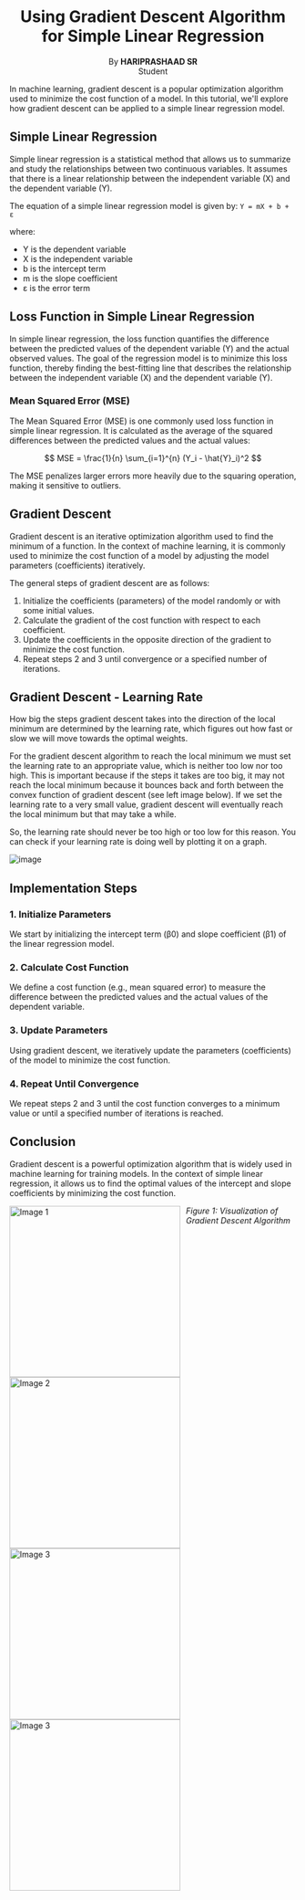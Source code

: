 <h1><center>Using Gradient Descent Algorithm for Simple Linear Regression</center></h1>  
<center>By <b>HARIPRASHAAD SR</b></center>
<center>Student</b></center>

In machine learning, gradient descent is a popular optimization algorithm used to minimize the cost function of a model. In this tutorial, we'll explore how gradient descent can be applied to a simple linear regression model.

## Simple Linear Regression

Simple linear regression is a statistical method that allows us to summarize and study the relationships between two continuous variables. It assumes that there is a linear relationship between the independent variable (X) and the dependent variable (Y).

The equation of a simple linear regression model is given by:
`Y = mX + b + ε`


where:
- Y is the dependent variable
- X is the independent variable
- b is the intercept term
- m is the slope coefficient
- ε is the error term
## Loss Function in Simple Linear Regression

In simple linear regression, the loss function quantifies the difference between the predicted values of the dependent variable (Y) and the actual observed values. The goal of the regression model is to minimize this loss function, thereby finding the best-fitting line that describes the relationship between the independent variable (X) and the dependent variable (Y).

### Mean Squared Error (MSE)

The Mean Squared Error (MSE) is one commonly used loss function in simple linear regression. It is calculated as the average of the squared differences between the predicted values and the actual values:


$$ MSE = \frac{1}{n} \sum_{i=1}^{n} (Y_i - \hat{Y}_i)^2 $$ 



The MSE penalizes larger errors more heavily due to the squaring operation, making it sensitive to outliers.

## Gradient Descent

Gradient descent is an iterative optimization algorithm used to find the minimum of a function. In the context of machine learning, it is commonly used to minimize the cost function of a model by adjusting the model parameters (coefficients) iteratively.

The general steps of gradient descent are as follows:
1. Initialize the coefficients (parameters) of the model randomly or with some initial values.
2. Calculate the gradient of the cost function with respect to each coefficient.
3. Update the coefficients in the opposite direction of the gradient to minimize the cost function.
4. Repeat steps 2 and 3 until convergence or a specified number of iterations.

## Gradient Descent - Learning Rate

How big the steps gradient descent takes into the direction of the local minimum are determined by the learning rate, which figures out how fast or slow we will move towards the optimal weights.

For the gradient descent algorithm to reach the local minimum we must set the learning rate to an appropriate value, which is neither too low nor too high. This is important because if the steps it takes are too big, it may not reach the local minimum because it bounces back and forth between the convex function of gradient descent (see left image below). If we set the learning rate to a very small value, gradient descent will eventually reach the local minimum but that may take a while.

So, the learning rate should never be too high or too low for this reason. You can check if your learning rate is doing well by plotting it on a graph.

![image](https://i.ibb.co/JcxrpLy/0-v-DPz-Kbk0-IRE7iyd-T.jpg)
## Implementation Steps

### 1. Initialize Parameters
We start by initializing the intercept term (β0) and slope coefficient (β1) of the linear regression model.

### 2. Calculate Cost Function
We define a cost function (e.g., mean squared error) to measure the difference between the predicted values and the actual values of the dependent variable.

### 3. Update Parameters
Using gradient descent, we iteratively update the parameters (coefficients) of the model to minimize the cost function.

### 4. Repeat Until Convergence
We repeat steps 2 and 3 until the cost function converges to a minimum value or until a specified number of iterations is reached.

## Conclusion

Gradient descent is a powerful optimization algorithm that is widely used in machine learning for training models. In the context of simple linear regression, it allows us to find the optimal values of the intercept and slope coefficients by minimizing the cost function.

<!-- Replace 'image1.jpg', 'image2.jpg', and 'image3.jpg' with the actual filenames or URLs of your images -->
<img src="https://i.ibb.co/2dnSt5d/Screenshots-2024-03-11-at-11-03-59-PM.png" alt="Image 1" style="float:left; margin-right:10px;" width="300"/>
<img src="https://i.ibb.co/V3VnSg2/Screenshots-2024-03-11-at-11-04-17-PM.png" alt="Image 2" style="float:left; margin-right:10px;" width="300"/>
<img src="https://i.ibb.co/VgPSzbf/Screenshots-2024-03-11-at-11-18-30-PM.png" alt="Image 3" style="float:left; margin-right:10px;" width="300"/>
<img src="https://i.ibb.co/MR9F5rR/Screenshots-2024-03-11-at-11-04-30-PM.png" alt="Image 3" style="float:left; margin-right:10px;" width="300"/>


*Figure 1: Visualization of Gradient Descent Algorithm*
